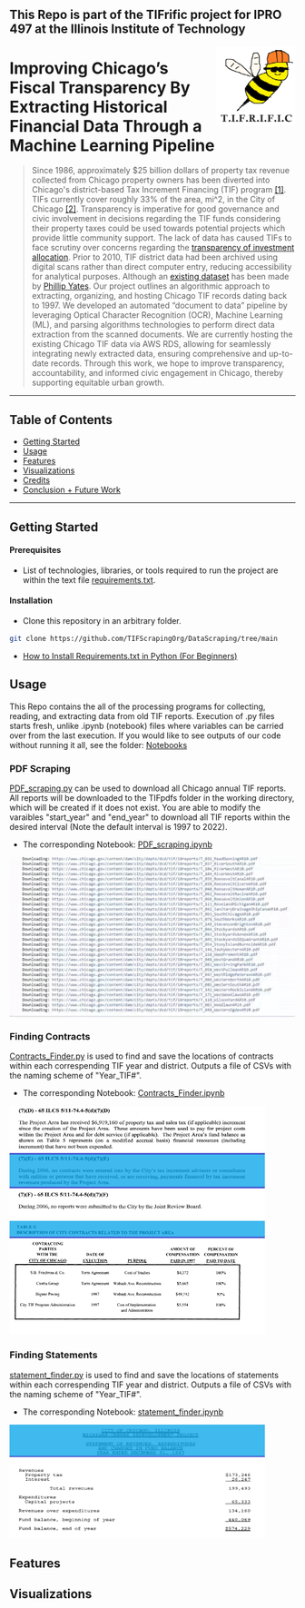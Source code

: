 ## This Repo is part of the TIFrific project for IPRO 497 at the Illinois Institute of Technology

<div>
  <img align="right" width="140" height="140" src="images/project_logo.png" alt="Logo">
</div>

# Improving Chicago’s Fiscal Transparency By Extracting Historical Financial Data Through a Machine Learning Pipeline

> Since 1986, approximately $25 billion dollars of property tax revenue collected from Chicago property owners has been diverted into Chicago's district-based Tax Increment Financing (TIF) program [[1]](https://tifreports.com/illinois-illumination). TIFs currently cover roughly 33% of the area, mi^2, in the City of Chicago [[2]](https://chicagopolicyreview.org/2023/04/13/redevelopment-for-who-how-tif-redistributes-public-funds-to-the-wealthy/). Transparency is imperative for good governance and civic involvement in decisions regarding the TIF funds considering their property taxes could be used towards potential projects which provide little community support. The lack of data has caused TIFs to face scrutiny over concerns regarding the [transparency of investment allocation](https://socialistworker.org/2017/07/27/protesting-another-tif-theft-in-chicago). Prior to 2010, TIF district data had been archived using digital scans rather than direct computer entry, reducing accessibility for analytical purposes. Although an [existing dataset](https://github.com/philipayates/chicago2022TIF) has been made by [Phillip Yates](https://github.com/philipayates). Our project outlines an algorithmic approach to extracting, organizing, and hosting Chicago TIF records dating back to 1997. We developed an automated “document to data” pipeline by leveraging Optical Character Recognition (OCR), Machine Learning (ML), and parsing algorithms technologies to perform direct data extraction from the scanned documents. We are currently hosting the existing Chicago TIF data via AWS RDS, allowing for seamlessly integrating newly extracted data, ensuring comprehensive and up-to-date records. Through this work, we hope to improve transparency, accountability, and informed civic engagement in Chicago, thereby supporting equitable urban growth.

---
## Table of Contents

- [Getting Started](#getting-started)
- [Usage](#usage)
- [Features](#features)
- [Visualizations](#visualizations)
- [Credits](#credits)
- [Conclusion + Future Work](#conclusion)
---

## Getting Started
#### Prerequisites
- List of technologies, libraries, or tools required to run the project are within the text file [requirements.txt](https://github.com/TIFScrapingOrg/DataScraping/blob/main/requirements.txt).


#### Installation

- Clone this repository in an arbitrary folder.

```sh
git clone https://github.com/TIFScrapingOrg/DataScraping/tree/main
```

- [How to Install Requirements.txt in Python (For Beginners)](https://www.youtube.com/watch?v=GK0usm20xes)


## Usage
This Repo contains the all of the processing programs for collecting, reading, and extracting data from old TIF reports. Execution of .py files starts fresh, unlike .ipynb (notebook) files where variables can be carried over from the last execution. If you would like to see outputs of our code without running it all, see the folder: [Notebooks](https://github.com/TIFScrapingOrg/DataScraping/tree/main/Notebooks)

### PDF Scraping
[PDF_scraping.py](https://github.com/TIFScrapingOrg/DataScraping/blob/main/PDF_scraping.py) can be used to download all Chicago annual TIF reports. All reports will be downloaded to the TIFpdfs folder in the working directory, which will be created if it does not exist. You are able to modify the varaibles "start_year" and "end_year" to download all TIF reports within the desired interval (Note the default interval is 1997 to 2022).
- The corresponding Notebook: [PDF_scraping.ipynb](https://github.com/TIFScrapingOrg/DataScraping/blob/main/Notebooks/PDF_scraping.ipynb) 


<div>
  <img align="center" src="images/scrape_pdfs.gif" alt="scrape_pdfs">
</div>



### Finding Contracts
[Contracts_Finder.py](https://github.com/TIFScrapingOrg/DataScraping/blob/main/Contracts_Finder.py) is used to find and save the locations of contracts within each correspending TIF year and district. Outputs a file of CSVs with the naming scheme of "Year_TIF#".
- The corresponding Notebook: [Contracts_Finder.ipynb](https://github.com/TIFScrapingOrg/DataScraping/blob/main/Notebooks/Contracts_Finder.ipynb) 


<div>
  <img width="450" height="200" src="images/no_contracts.png" alt="no contracts">
</div>


<div>
  <img width="450" height="200" src="images/yes_contracts.png" alt="yes contracts">
</div>




### Finding Statements
[statement_finder.py](https://github.com/TIFScrapingOrg/DataScraping/blob/main/statement_finder.py) is used to find and save the locations of statements within each correspending TIF year and district. Outputs a file of CSVs with the naming scheme of "Year_TIF#".
- The corresponding Notebook: [statement_finder.ipynb](https://github.com/TIFScrapingOrg/DataScraping/blob/main/Notebooks/statement_finder.ipynb) 

<div>
  <img width="450" height="200" src="images/Find_balance.png" alt="find_balance">
</div>


## Features

## Visualizations






